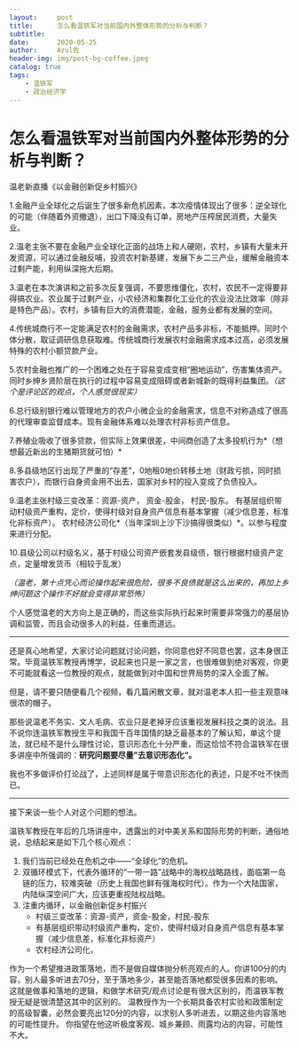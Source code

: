 ```yaml
---
layout:     post
title:      怎么看温铁军对当前国内外整体形势的分析与判断？
subtitle:   
date:       2020-05-25
author:     Azul佐
header-img: img/post-bg-coffee.jpeg
catalog: true
tags:
    - 温铁军
    - 政治经济学
---
```


# 怎么看温铁军对当前国内外整体形势的分析与判断？

温老新直播《以金融创新促乡村振兴》

1.金融产业全球化之后诞生了很多新危机因素，本次疫情体现出了很多：逆全球化的可能（伴随着外资撤退），出口下降没有订单，房地产压榨居民消费，大量失业。 

2.温老主张不要在金融产业全球化正面的战场上和人硬刚，农村，乡镇有大量未开发资源，可以通过金融反哺，投资农村新基建，发展下乡二三产业，缓解金融资本过剩产能，利用纵深拖大后期。

3.温老在本次演讲和之前多次反复强调，不要思维僵化，农村，农民不一定得要非得搞农业。农业属于过剩产业，小农经济和集群化工业化的农业没法比效率（除非是特色产品）。农村，乡镇有巨大的消费潜能，金融，服务业都有发展的空间。

4.传统城商行不一定能满足农村的金融需求，农村产品多非标，不能抵押。同时个体分散，取证调研信息获取难。传统城商行发展农村金融需求成本过高，必须发展特殊的农村小额贷款产业。

5.农村金融也推广的一个困难之处在于容易变成变相“圈地运动”，伤害集体资产。同时乡绅乡贤阶层在执行的过程中容易变成阻碍或者新城新的既得利益集团。*（这个是评论区的观点，个人感觉很现实）*

6.总行级别银行难以管理地方的农户小微企业的金融需求，信息不对称造成了很高的代理审查监督成本。现有金融体系难以处理农村非标资产信息。

7.养殖业吸收了很多贷款，但实际上效果很差，中间商创造了太多投机行为*（想想最近新出的生猪期货就可怕）*

8.多县级地区行出现了严重的“存差”，0地租0地价转移土地（财政亏损，同时损害农户），而银行自身资金用不出去，国家对乡村的投入变成了负债投入。

9.温老主张村级三变改革：资源-资产， 资金-股金， 村民-股东。 有基层组织带动村级资产重构，定价，使得村级对自身资产信息有基本掌握（减少信息差，标准化非标资产）。 农村经济公司化*（当年深圳上沙下沙搞得很类似）*。以参与程度来进行分配。 

10.县级公司以村级名义，基于村级公司资产嵌套发县级债，银行根据村级资产定点，定量增发货币（相较于乱发）

*（温老，第十点凭心而论操作起来很危险，很多不良债就是这么出来的，再加上乡绅问题这个操作不好就会变得非常恐怖）*



个人感觉温老的大方向上是正确的，而这些实际执行起来时需要非常强力的基层协调和监管，而且会动很多人的利益，任重而道远。



---

还是真心地希望，大家讨论问题就讨论问题，你同意也好不同意也罢，这本身很正常。毕竟温铁军教授再博学，说起来也只是一家之言，也很难做到绝对客观，你更不可能就看这一位教授的观点，就能做到对中国和世界局势的深入全面了解。

但是，请不要只随便看几个视频，看几篇闲散文章，就对温老本人扣一些主观意味很浓的帽子。

那些说温老不务实、文人毛病、农业只是老掉牙应该重视发展科技之类的说法。且不说你连温铁军教授生平和我国千百年国情的缺乏最基本的了解认知，单这个提法，就已经不是什么理性讨论，意识形态化十分严重，而这恰恰不符合温铁军在很多讲座中所强调的：**研究问题要尽量”去意识形态化“。**

我也不多做评价打论战了，上述同样是属于带意识形态化的表述，只是不吐不快而已。

---

接下来谈一些个人对这个问题的想法。

温铁军教授在年后的几场讲座中，透露出的对中美关系和国际形势的判断，通俗地说，总结起来是如下几个核心观点：

1. 我们当前已经处在危机之中——“全球化”的危机。
2. 双循环模式下，代表外循环的“一带一路”战略中的海权战略路线，面临第一岛链的压力，较难突破（历史上我国也鲜有强海权时代）。作为一个大陆国家，内陆纵深空间广大，应该更重视陆权战略。
3. 注重内循环，以金融创新促乡村振兴
   * 村级三变改革：资源-资产，资金-股金，村民-股东
   * 有基层组织带动村级资产重构，定价，使得村级对自身资产信息有基本掌握（减少信息差，标准化非标资产）
   * 农村经济公司化，

作为一个希望推进政策落地，而不是做自媒体抛分析亮观点的人。你讲100分的内容，别人最多听进去70分，至于落地多少，甚至能否落地都受很多因素的影响。这就是做事和落地的逻辑，和做学术研究/观点讨论是有很大区别的，而温铁军教授无疑是很清楚这其中的区别的。
温教授作为一个长期具备农村实验和政策制定的高级智囊，必然会要亮出120分的内容，以求别人多听进去，以期这些内容落地的可能性提升。
你指望在他这听极度客观、城乡兼顾、雨露均沾的内容，可能性不大。

